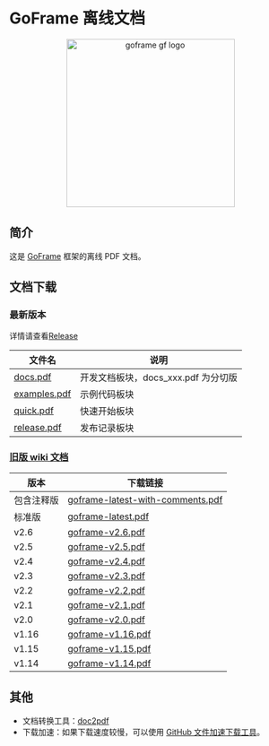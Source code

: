 # GoFrame 离线文档

<div align=center>
<a href="https://goframe.org"><img src="https://goframe.org/img/logo_full.png" width="300" alt="goframe gf logo"/></a>
</div>

## 简介

这是 [GoFrame](https://goframe.org) 框架的离线 PDF 文档。

## 文档下载

### 最新版本

详情请查看[Release](https://github.com/gogf/goframe.org-pdf/releases)

| 文件名                                                                                        | 说明                                |
| --------------------------------------------------------------------------------------------- | ----------------------------------- |
| [docs.pdf](https://github.com/gogf/goframe.org-pdf/releases/latest/download/docs.pdf)         | 开发文档板块，docs_xxx.pdf 为分切版 |
| [examples.pdf](https://github.com/gogf/goframe.org-pdf/releases/latest/download/examples.pdf) | 示例代码板块                        |
| [quick.pdf](https://github.com/gogf/goframe.org-pdf/releases/latest/download/quick.pdf)       | 快速开始板块                        |
| [release.pdf](https://github.com/gogf/goframe.org-pdf/releases/latest/download/release.pdf)   | 发布记录板块                        |

### [旧版 wiki 文档](https://wiki.goframe.org/display/gf)

| 版本       | 下载链接                                                                                                                                       |
| ---------- | ---------------------------------------------------------------------------------------------------------------------------------------------- |
| 包含注释版 | [goframe-latest-with-comments.pdf](https://github.com/gogf/goframe.org-pdf/releases/download/v2024.11.042316/goframe-latest-with-comments.pdf) |
| 标准版     | [goframe-latest.pdf](https://github.com/gogf/goframe.org-pdf/releases/download/v2024.11.042316/goframe-latest.pdf)                             |
| v2.6       | [goframe-v2.6.pdf](https://github.com/gogf/goframe.org-pdf/releases/download/v2024.11.042316/goframe-v2.6.pdf)                                 |
| v2.5       | [goframe-v2.5.pdf](https://github.com/gogf/goframe.org-pdf/releases/download/v2024.11.042316/goframe-v2.5.pdf)                                 |
| v2.4       | [goframe-v2.4.pdf](https://github.com/gogf/goframe.org-pdf/releases/download/v2024.11.042316/goframe-v2.4.pdf)                                 |
| v2.3       | [goframe-v2.3.pdf](https://github.com/gogf/goframe.org-pdf/releases/download/v2024.11.042316/goframe-v2.3.pdf)                                 |
| v2.2       | [goframe-v2.2.pdf](https://github.com/gogf/goframe.org-pdf/releases/download/v2024.11.042316/goframe-v2.2.pdf)                                 |
| v2.1       | [goframe-v2.1.pdf](https://github.com/gogf/goframe.org-pdf/releases/download/v2024.11.042316/goframe-v2.1.pdf)                                 |
| v2.0       | [goframe-v2.0.pdf](https://github.com/gogf/goframe.org-pdf/releases/download/v2024.11.042316/goframe-v2.0.pdf)                                 |
| v1.16      | [goframe-v1.16.pdf](https://github.com/gogf/goframe.org-pdf/releases/download/v2024.11.042316/goframe-v1.16.pdf)                               |
| v1.15      | [goframe-v1.15.pdf](https://github.com/gogf/goframe.org-pdf/releases/download/v2024.11.042316/goframe-v1.15.pdf)                               |
| v1.14      | [goframe-v1.14.pdf](https://github.com/gogf/goframe.org-pdf/releases/download/v2024.11.042316/goframe-v1.14.pdf)                               |

## 其他

- 文档转换工具：[doc2pdf](https://github.com/hailaz/doc2pdf)
- 下载加速：如果下载速度较慢，可以使用 [GitHub 文件加速下载工具](https://gitmirror.com/files.html)。
